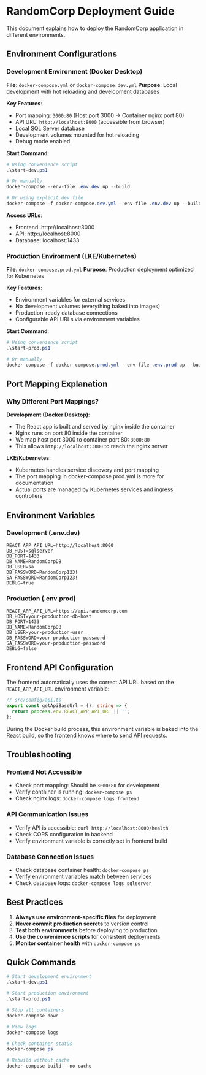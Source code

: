 # RandomCorp Deployment Guide

This document explains how to deploy the RandomCorp application in different environments.

## Environment Configurations

### Development Environment (Docker Desktop)
**File**: `docker-compose.yml` or `docker-compose.dev.yml`
**Purpose**: Local development with hot reloading and development databases

**Key Features**:
- Port mapping: `3000:80` (Host port 3000 → Container nginx port 80)
- API URL: `http://localhost:8000` (accessible from browser)
- Local SQL Server database
- Development volumes mounted for hot reloading
- Debug mode enabled

**Start Command**:
```powershell
# Using convenience script
.\start-dev.ps1

# Or manually
docker-compose --env-file .env.dev up --build

# Or using explicit dev file
docker-compose -f docker-compose.dev.yml --env-file .env.dev up --build
```

**Access URLs**:
- Frontend: http://localhost:3000
- API: http://localhost:8000
- Database: localhost:1433

### Production Environment (LKE/Kubernetes)
**File**: `docker-compose.prod.yml`
**Purpose**: Production deployment optimized for Kubernetes

**Key Features**:
- Environment variables for external services
- No development volumes (everything baked into images)
- Production-ready database connections
- Configurable API URLs via environment variables

**Start Command**:
```powershell
# Using convenience script
.\start-prod.ps1

# Or manually
docker-compose -f docker-compose.prod.yml --env-file .env.prod up --build -d
```

## Port Mapping Explanation

### Why Different Port Mappings?

**Development (Docker Desktop)**:
- The React app is built and served by nginx inside the container
- Nginx runs on port 80 inside the container
- We map host port 3000 to container port 80: `3000:80`
- This allows `http://localhost:3000` to reach the nginx server

**LKE/Kubernetes**:
- Kubernetes handles service discovery and port mapping
- The port mapping in docker-compose.prod.yml is more for documentation
- Actual ports are managed by Kubernetes services and ingress controllers

## Environment Variables

### Development (.env.dev)
```
REACT_APP_API_URL=http://localhost:8000
DB_HOST=sqlserver
DB_PORT=1433
DB_NAME=RandomCorpDB
DB_USER=sa
DB_PASSWORD=RandomCorp123!
SA_PASSWORD=RandomCorp123!
DEBUG=true
```

### Production (.env.prod)
```
REACT_APP_API_URL=https://api.randomcorp.com
DB_HOST=your-production-db-host
DB_PORT=1433
DB_NAME=RandomCorpDB
DB_USER=your-production-user
DB_PASSWORD=your-production-password
SA_PASSWORD=your-production-password
DEBUG=false
```

## Frontend API Configuration

The frontend automatically uses the correct API URL based on the `REACT_APP_API_URL` environment variable:

```typescript
// src/config/api.ts
export const getApiBaseUrl = (): string => {
  return process.env.REACT_APP_API_URL || '';
};
```

During the Docker build process, this environment variable is baked into the React build, so the frontend knows where to send API requests.

## Troubleshooting

### Frontend Not Accessible
- Check port mapping: Should be `3000:80` for development
- Verify container is running: `docker-compose ps`
- Check nginx logs: `docker-compose logs frontend`

### API Communication Issues
- Verify API is accessible: `curl http://localhost:8000/health`
- Check CORS configuration in backend
- Verify environment variable is correctly set in frontend build

### Database Connection Issues
- Check database container health: `docker-compose ps`
- Verify environment variables match between services
- Check database logs: `docker-compose logs sqlserver`

## Best Practices

1. **Always use environment-specific files** for deployment
2. **Never commit production secrets** to version control
3. **Test both environments** before deploying to production
4. **Use the convenience scripts** for consistent deployments
5. **Monitor container health** with `docker-compose ps`

## Quick Commands

```powershell
# Start development environment
.\start-dev.ps1

# Start production environment
.\start-prod.ps1

# Stop all containers
docker-compose down

# View logs
docker-compose logs

# Check container status
docker-compose ps

# Rebuild without cache
docker-compose build --no-cache
```
